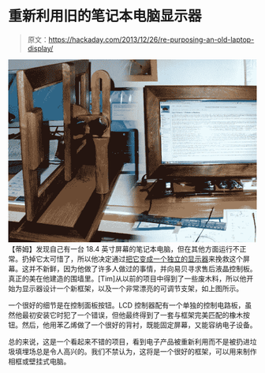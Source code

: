 # 重新利用旧的笔记本电脑显示器

> 原文：<https://hackaday.com/2013/12/26/re-purposing-an-old-laptop-display/>

[![InitsEnvironment](img/4cd9adb4fa0438a17726bc779eb7cef0.png)](http://hackaday.com/wp-content/uploads/2013/12/initsenvironment.jpg) 【蒂姆】发现自己有一台 18.4 英寸屏幕的笔记本电脑，但在其他方面运行不正常。扔掉它太可惜了，所以他决定通过[把它变成一个独立的显示器](http://floatingwombat.me.uk/dokuwiki/doku.php?id=projects:frankenmonitor)来挽救这个屏幕。这并不新鲜，因为他做了许多人做过的事情，并向易贝寻求售后液晶控制板。真正的美在他建造的围墙里。[Tim]从以前的项目中得到了一些废木料，所以他开始为显示器设计一个新框架，以及一个非常漂亮的可调节支架，如上图所示。

一个很好的细节是在控制面板按钮。LCD 控制器配有一个单独的控制电路板，虽然他最初安装它时犯了一个错误，但他最终得到了一套与框架完美匹配的橡木按钮。然后，他用苯乙烯做了一个很好的背衬，既能固定屏幕，又能容纳电子设备。

总的来说，这是一个看起来不错的项目，看到电子产品被重新利用而不是被扔进垃圾填埋场总是令人高兴的。我们不禁认为，这将是一个很好的框架，可以用来制作相框或壁挂式电脑。
